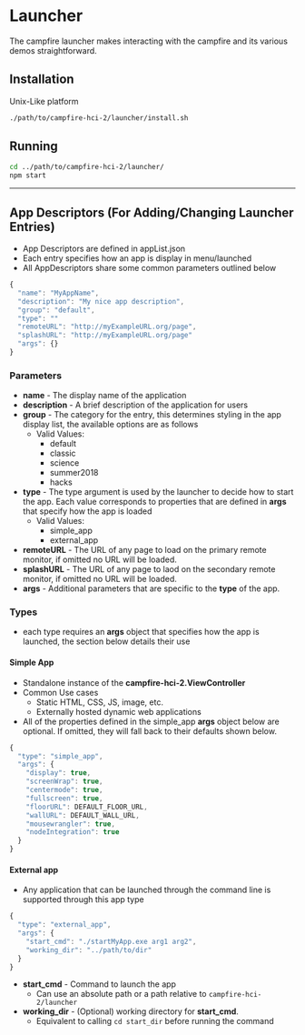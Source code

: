 # Launcher
The campfire launcher makes interacting with the campfire and its various demos straightforward.

## Installation
Unix-Like platform
```bash
./path/to/campfire-hci-2/launcher/install.sh
```

## Running
```bash
cd ../path/to/campfire-hci-2/launcher/
npm start
```

___

## App Descriptors (For Adding/Changing Launcher Entries)
- App Descriptors are defined in appList.json
- Each entry specifies how an app is display in menu/launched
- All AppDescriptors share some common parameters outlined below
```javascript
{
  "name": "MyAppName",
  "description": "My nice app description",
  "group": "default",
  "type": ""
  "remoteURL": "http://myExampleURL.org/page",
  "splashURL": "http://myExampleURL.org/page"
  "args": {}
}
```
### Parameters
- **name** - The display name of the application
- **description** - A brief description of the application for users
- **group** - The category for the entry, this determines styling in the app display list, the available options are as follows
  - Valid Values:
    - default
    - classic
    - science
    - summer2018
    - hacks
- **type** - The type argument is used by the launcher to decide how to start the app. Each value corresponds to properties that are defined in **args** that specify how the app is loaded
  - Valid Values:
      - simple_app
      - external_app
- **remoteURL** - The URL of any page to load on the primary remote monitor, if omitted no URL will be loaded.
- **splashURL** - The URL of any page to laod on the secondary remote monitor, if omitted no URL will be loaded.
- **args** - Additional parameters that are specific to the **type** of the app.

### Types
- each type requires an **args** object that specifies how the app is launched, the section below details their use

#### Simple App

- Standalone instance of the **campfire-hci-2.ViewController**
- Common Use cases
  - Static HTML, CSS, JS, image, etc.
  - Externally hosted dynamic web applications
- All of the properties defined in the simple_app **args** object below are optional. If omitted, they will fall back to their defaults shown below.

```javascript
{
  "type": "simple_app",
  "args": {
    "display": true,
    "screenWrap": true,
    "centermode": true,
    "fullscreen": true,
    "floorURL": DEFAULT_FLOOR_URL,
    "wallURL": DEFAULT_WALL_URL,
    "mousewrangler": true,
    "nodeIntegration": true
  }
}
```


#### External app
- Any application that can be launched through the command line is supported through this app type

```javascript
{
  "type": "external_app",
  "args": {
    "start_cmd": "./startMyApp.exe arg1 arg2",
    "working_dir": "../path/to/dir"
  }
}
```

- **start_cmd** - Command to launch the app
  - Can use an absolute path or a path relative to `campfire-hci-2/launcher`
- **working_dir** - (Optional) working directory for **start_cmd**. 
  - Equivalent to calling `cd start_dir` before running the command

